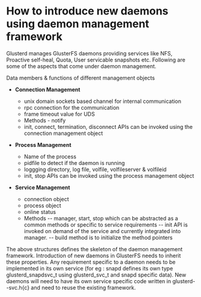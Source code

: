 
How to introduce new daemons using daemon management framework
==============================================================
Glusterd manages GlusterFS daemons providing services like NFS, Proactive
self-heal, Quota, User servicable snapshots etc. Following are some of the
aspects that come under daemon management.

Data members & functions of different management objects

- **Connection Management**
    - unix domain sockets based channel for internal communication
    - rpc connection for the communication
    - frame timeout value for UDS
    - Methods - notify
    - init, connect, termination, disconnect APIs can be invoked using the
      connection management object

- **Process Management**
    - Name of the process
    - pidfile to detect if the daemon is running
    - loggging directory, log file, volfile, volfileserver & volfileid
    - init, stop APIs can be invoked using the process management object

- **Service Management**
    - connection object
    - process object
    - online status
    - Methods
      -- manager, start, stop which can be abstracted as a common
         methods or specific to service requirements
      -- init API is invoked on demand of the service and currently integrated
         into manager.
      -- build method is to initialize the method pointers

 The above structures defines the skeleton of the daemon management framework.
 Introduction of new daemons in GlusterFS needs to inherit these properties. Any
 requirement specific to a daemon needs to be implemented in its own service
 (for eg : snapd defines its own type glusterd_snapdsvc_t using glusterd_svc_t
 and snapd specific data). New daemons will need to have its own service specific
 code written in glusterd-<feature>-svc.h{c} and need to reuse the existing
 framework.
